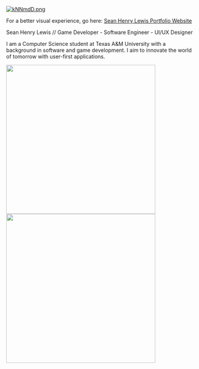 [![kNNmdD.png](https://user-images.githubusercontent.com/96705270/168750675-e842cb46-a5f6-44c7-9358-5b04df86ed6a.png)](https://user-images.githubusercontent.com/96705270/168750675-e842cb46-a5f6-44c7-9358-5b04df86ed6a.png)


For a better visual experience, go here: [Sean Henry Lewis Portfolio Website](https://seanhlewis.me/)

Sean Henry Lewis // Game Developer - Software Engineer - UI/UX Designer

I am a Computer Science student at Texas A&M University with a background in software and game development. I aim to innovate the world of tomorrow with user-first applications.

<img src="https://user-images.githubusercontent.com/96705270/169421795-6cc2ee17-7e33-4d03-b4f7-df5773a6a4f7.png" width="400" /> <img src="https://user-images.githubusercontent.com/96705270/169421802-543f1d98-1a9d-4c14-b931-1b5ac24ef10a.png" width="400" /> 
